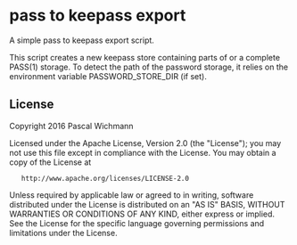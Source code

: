 pass to keepass export
======================

A simple pass to keepass export script.

This script creates a new keepass store containing parts of or a complete
PASS(1) storage.
To detect the path of the password storage, it relies on the environment
variable PASSWORD_STORE_DIR (if set).

License
-------

Copyright 2016 Pascal Wichmann

   Licensed under the Apache License, Version 2.0 (the "License");
   you may not use this file except in compliance with the License.
   You may obtain a copy of the License at

       http://www.apache.org/licenses/LICENSE-2.0

   Unless required by applicable law or agreed to in writing, software
   distributed under the License is distributed on an "AS IS" BASIS,
   WITHOUT WARRANTIES OR CONDITIONS OF ANY KIND, either express or implied.
   See the License for the specific language governing permissions and
   limitations under the License.
